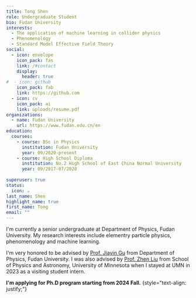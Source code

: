 ```yaml
---
title: Tong Shen
role: Undergraduate Student
bio: Fudan University
interests:
  - The application of machine learning in collider physics
  - Phenomenology
  - Standard Model Effective Field Theory 
social:
  - icon: envelope
    icon_pack: fas
    link: /#contact
    display:
      header: true
#  - icon: github
    icon_pack: fab
    link: https://github.com
  - icon: cv
    icon_pack: ai
    link: uploads/resume.pdf
organizations:
  - name: Fudan University
    url: https://www.fudan.edu.cn/en
education:
  courses:
    - course: BSc in Physics
      institution: Fudan University
      year: 09/2020-present      
    - course: High School Diploma
      institution: No.2 High School of East China Normal University
      year: 09/2017-07/2020
      
superuser: true
status:
  icon: ☕️
last_name: Shen
highlight_name: true
first_name: Tong
email: ""
---
```

I'm currently a senior undergraduate at Department of Physics, Fudan University. My research interests include elementry particle physics, phenomenology and machine learning. 

I'm very honored to be advised by [Prof. Jiayin Gu](https://phys.fudan.edu.cn/4b/db/c7605a412635/page.htm) from Department of Physics, Fudan University. I was also advised by [Prof. Zhen Liu](https://cse.umn.edu/physics/zhen-liu) from School of Physics and Astronomy, University of Minnesota when I stayed at UMN in 2023 as a visiting student intern.

**I'm applying for Ph.D program starting from 2024 Fall.**
{style="text-align: justify;"}
